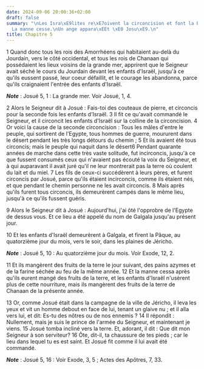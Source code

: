 ```yaml
---
date: 2024-09-06 20:00:36+02:00
draft: false
summary: "\nLes Isra\xE9lites re\xE7oivent la circoncision et font la P\xE2que.\n\
  La manne cesse.\nUn ange appara\xEEt \xE0 Josu\xE9.\n"
title: Chapitre 5
---
```





1 Quand donc tous les rois des Amorrhéens qui habitaient au-delà du Jourdain, vers le côté occidental, et tous les rois de Chanaan qui possédaient les lieux voisins de la grande mer, apprirent que le Seigneur avait séché le cours du Jourdain devant les enfants d'Israël, jusqu'à ce qu'ils eussent passé, leur coeur défaillit, et le courage les abandonna, parce qu'ils craignaient l'entrée des enfants d'Israël.

***Note*** :  Josué 5, 1 : La grande mer. Voir Josué, 1, 4.


2 Alors le Seigneur dit à Josué : Fais-toi des couteaux de pierre, et circoncis pour la seconde fois les enfants d'Israël. 3 Il fit ce qu'avait commandé le Seigneur, et il circoncit les enfants d'Israël sur la colline de la circoncision. 4 Or voici la cause de la seconde circoncision : Tous les mâles d'entre le peuple, qui sortirent de l'Egypte, tous hommes de guerre, moururent dans le désert pendant les très longs détours du chemin ; 5 Et ils avaient été tous circoncis; mais le peuple qui naquit dans le désert6 Pendant quarante années de marche dans cette très vaste solitude, fut incirconcis, jusqu'à ce que fussent consumés ceux qui n'avaient pas écouté la voix du Seigneur, et à qui auparavant il avait juré qu'il ne leur montrerait pas la terre où coulent du lait et du miel. 7 Les fils de ceux-ci succédèrent à leurs pères, et furent circoncis par Josué, parce qu'ils étaient incirconcis, comme ils étaient nés, et que pendant le chemin personne ne les avait circoncis. 8 Mais après qu'ils furent tous circoncis, ils
demeurèrent campés dans le même lieu, jusqu'à ce qu'ils fussent guéris.


9 Alors le Seigneur dit à Josué : Aujourd'hui, j'ai ôté l'opprobre de l'Egypte de dessus vous. Et ce lieu a été appelé du nom de Galgala jusqu'au présent jour.


10 Et les enfants d'Israël demeurèrent à Galgala, et firent la Pâque, au quatorzième jour du mois, vers le soir, dans les plaines de Jéricho.

***Note*** :  Josué 5, 10 : Au quatorzième jour du mois. Voir Exode, 12, 2.

11 Et ils mangèrent des fruits de la terre le jour suivant, des pains azymes et de la farine séchée au feu de la même année. 12 Et la manne cessa après qu'ils eurent mangé des fruits de la terre, et les enfants d'Israël n'usèrent plus de cette nourriture, mais ils mangèrent des fruits de la terre de Chanaan de la présente année.


13 Or, comme Josué était dans la campagne de la ville de Jéricho, il leva les yeux et vit un homme debout en face de lui, tenant un glaive nu ; et il alla vers lui, et dit: Es-tu des nôtres ou de nos ennemis ? 14 Il répondit : Nullement, mais je suis le prince de l'armée du Seigneur, et maintenant je viens. 15 Josué tomba incliné vers la terre. Et, adorant, il dit : Que dit mon Seigneur à son serviteur? 16 Ôte, dit-il, ta chaussure de tes pieds ; car le lieu dans lequel tu es est saint. Et Josué fit comme il lui avait été commandé.

***Note*** :  Josué 5, 16 : Voir Exode, 3, 5 ; Actes des Apôtres, 7, 33.

